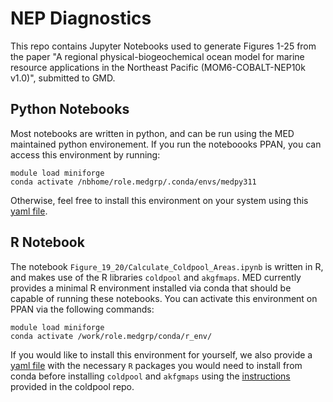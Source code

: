 # NEP Diagnostics
This repo contains Jupyter Notebooks used to generate Figures 1-25 from the paper "A regional physical-biogeochemical ocean model for marine resource applications in the Northeast Pacific (MOM6-COBALT-NEP10k v1.0)", submitted to GMD.

## Python Notebooks

Most notebooks are written in python, and can be run using the MED maintained python environement. If you run the noteboooks PPAN, you can access this environment by running:
```
module load miniforge
conda activate /nbhome/role.medgrp/.conda/envs/medpy311
```
Otherwise, feel free to install this environment on your system using this [yaml file](https://github.com/NOAA-CEFI-Regional-Ocean-Modeling/MEDpy/blob/main/med_py311.yml).

## R Notebook
The notebook `Figure_19_20/Calculate_Coldpool_Areas.ipynb` is written in R, and makes use of the R libraries `coldpool` and `akgfmaps`. MED currently provides a minimal R environment installed via conda that should be capable of running these notebooks. You can activate this environment on PPAN via the following commands:
```
module load miniforge
conda activate /work/role.medgrp/conda/r_env/
```
If you would like to install this environment for yourself, we also provide a [yaml file](https://github.com/NOAA-CEFI-Regional-Ocean-Modeling/MEDpy/blob/main/r_env.yml) with the necessary `R` packages you would need to install from conda before installing `coldpool` and `akfgmaps` using the [instructions](https://github.com/afsc-gap-products/coldpool?tab=readme-ov-file) provided in the coldpool repo.
